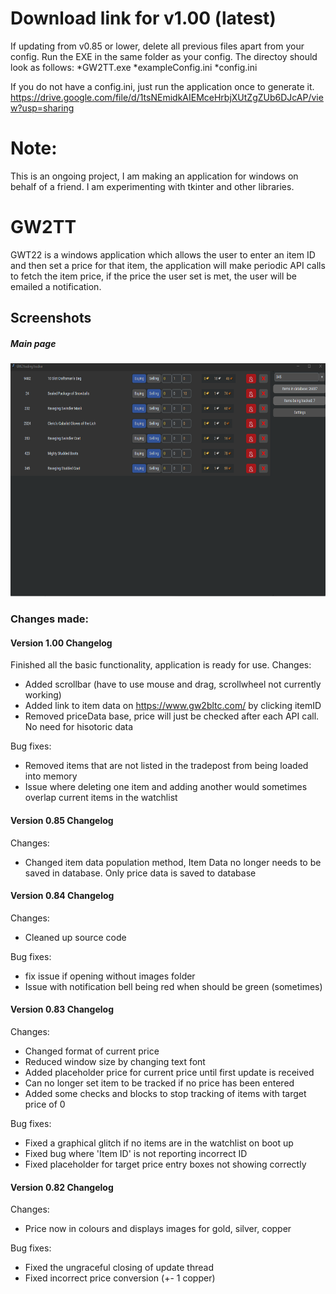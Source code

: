 # Download link for v1.00 (latest)
If updating from v0.85 or lower, delete all previous files apart from your config. Run the EXE in the same folder as your config.
The directoy should look as follows:
*GW2TT.exe
*exampleConfig.ini
*config.ini

If you do not have a config.ini, just run the application once to generate it.
https://drive.google.com/file/d/1tsNEmidkAIEMceHrbjXUtZgZUb6DJcAP/view?usp=sharing

# Note:
This is an ongoing project, I am making an application for windows on behalf of a friend. I am experimenting with tkinter and other libraries.

# GW2TT
GWT22 is a windows application which allows the user to enter an item ID and then set a price for that item, the application will make periodic API calls to fetch the item price, if the price the user set is met, the user will be emailed a notification.

## Screenshots
<div>
  <h5>Main page</h5>
  <img src="/screenshots/Mainpage.png?raw=true" width="639" height="373"/>
</div>


### Changes made:

#### Version 1.00 Changelog
Finished all the basic functionality, application is ready for use.
Changes:
*	Added scrollbar (have to use mouse and drag, scrollwheel not currently working)
*	Added link to item data on https://www.gw2bltc.com/ by clicking itemID
*	Removed priceData base, price will just be checked after each API call. No need for hisotoric data

Bug fixes:
*	Removed items that are not listed in the tradepost from being loaded into memory
* 	Issue where deleting one item and adding another would sometimes overlap current items in the watchlist


#### Version 0.85 Changelog

Changes:
*	Changed item data population method, Item Data no longer needs to be saved in database. Only price data is saved to database


#### Version 0.84 Changelog

Changes:
*	Cleaned up source code

Bug fixes:
* 	fix issue if opening without images folder
*	Issue with notification bell being red when should be green (sometimes)


#### Version 0.83 Changelog

Changes:
* 	Changed format of current price
* 	Reduced window size by changing text font
* 	Added placeholder price for current price until first update is received
* 	Can no longer set item to be tracked if no price has been entered
* 	Added some checks and blocks to stop tracking of items with target price of 0

Bug fixes:
* 	Fixed a graphical glitch if no items are in the watchlist on boot up
* 	Fixed bug where 'Item ID' is not reporting incorrect ID
* 	Fixed placeholder for target price entry boxes not showing correctly

#### Version 0.82 Changelog

Changes:
* 	Price now in colours and displays images for gold, silver, copper

Bug fixes:
* 	Fixed the ungraceful closing of update thread
* 	Fixed incorrect price conversion (+- 1 copper)
